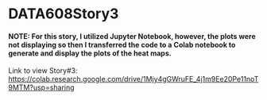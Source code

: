 # DATA608Story3

#### NOTE: For this story, I utilized Jupyter Notebook, however, the plots were not displaying so then I transferred the code to a Colab notebook to generate and display the plots of the heat maps.

Link to view Story#3: https://colab.research.google.com/drive/1Mjy4gGWruFE_4j1m9Ee20Pe11noT9MTM?usp=sharing

